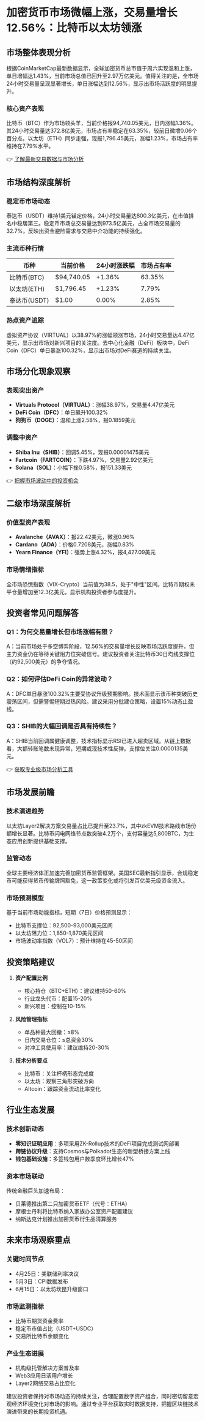 # 加密货币市场微幅上涨，交易量增长12.56%：比特币以太坊领涨

## 市场整体表现分析

根据CoinMarketCap最新数据显示，全球加密货币总市值于周六实现温和上涨，单日增幅达1.43%，当前市场总值已回升至2.97万亿美元。值得关注的是，全市场24小时交易量呈现显著增长，单日涨幅达到12.56%，显示出市场活跃度的明显提升。

### 核心资产表现
比特币（BTC）作为市场领头羊，当前价格报94,740.05美元，日内涨幅1.36%。其24小时交易量达372.8亿美元，市场占有率稳定在63.35%，较前日微增0.06个百分点。以太坊（ETH）同步走强，现报1,796.45美元，涨幅1.23%，市场占有率维持在7.79%水平。

👉 [了解最新交易数据与市场分析](https://bit.ly/okx_welcome)

## 市场结构深度解析

### 稳定币市场动态
泰达币（USDT）维持1美元锚定价格，24小时交易量达800.3亿美元，在市值排名中稳居第三。稳定币市场总交易量达到973.5亿美元，占全市场交易量的32.7%，反映出资金避险需求与交易中介功能的持续强化。

### 主流币种行情
| 币种         | 当前价格     | 24小时涨跌幅 | 市场占有率 |
|--------------|--------------|--------------|------------|
| 比特币(BTC)  | $94,740.05   | +1.36%       | 63.35%     |
| 以太坊(ETH)  | $1,796.45    | +1.23%       | 7.79%      |
| 泰达币(USDT) | $1.00        | 0.00%        | 2.85%      |

### 热点资产追踪
虚拟资产协议（VIRTUAL）以38.97%的涨幅领涨市场，24小时交易量达4.47亿美元，显示出市场对新兴项目的关注度。去中心化金融（DeFi）板块中，DeFi Coin（DFC）单日暴涨100.32%，显示出市场对DeFi赛道的持续关注。

## 市场分化现象观察

### 表现突出资产
- **Virtuals Protocol（VIRTUAL）**：涨幅38.97%，交易量4.47亿美元
- **DeFi Coin（DFC）**：单日飙升100.32%
- **狗狗币（DOGE）**：温和上涨2.58%，报0.1859美元

### 调整中资产
- **Shiba Inu（SHIB）**：回调5.45%，现报0.00001475美元
- **Fartcoin（FARTCOIN）**：下跌4.97%，交易量2.92亿美元
- **Solana（SOL）**：小幅下挫0.58%，报151.33美元

👉 [把握市场波动中的投资机会](https://bit.ly/okx_welcome)

## 二级市场深度解析

### 价值型资产表现
- **Avalanche（AVAX）**：报22.42美元，微涨0.96%
- **Cardano（ADA）**：价格0.7208美元，涨幅0.83%
- **Yearn Finance（YFI）**：强势上涨4.32%，报4,427.09美元

### 市场情绪指标
全市场恐慌指数（VIX-Crypto）当前值为38.5，处于"中性"区间。比特币期权未平仓量增加至12.3亿美元，显示机构投资者参与度提升。

## 投资者常见问题解答

### Q1：为何交易量增长但市场涨幅有限？
A：当前市场处于多空博弈阶段，12.56%的交易量增长反映市场活跃度提升，但主力资金仍在等待关键阻力位突破信号。建议投资者关注比特币30日均线支撑位（约92,500美元）的争夺情况。

### Q2：如何评估DeFi Coin的异常波动？
A：DFC单日暴涨100.32%主要受协议升级预期影响。技术面显示该币种突破历史震荡区间，但需警惕短期过热风险。建议采用分批建仓策略，设置15%动态止盈线。

### Q3：SHIB的大幅回调是否具有持续性？
A：SHIB当前回调属健康调整，技术指标显示RSI已进入超卖区域。从链上数据看，大额转账笔数未现异常，短期或现技术性反弹。支撑位关注0.0000135美元。

👉 [获取专业级市场分析工具](https://bit.ly/okx_welcome)

## 市场发展前瞻

### 技术演进趋势
以太坊Layer2解决方案交易量占比已提升至23.7%，其中zkEVM技术路线市场份额增长显著。比特币闪电网络节点数突破4.2万个，支付容量达5,800BTC，为生态应用创新提供基础支撑。

### 监管动态
全球主要经济体正加速完善加密货币监管框架。美国SEC最新指引显示，合规稳定币可能获得货币传输牌照豁免，这一政策变化或将引发百亿美元级资金流入。

### 市场预测模型
基于当前市场动能指标，短期（7日）价格预测显示：
- 比特币支撑位：92,500-93,000美元区间
- 以太坊阻力位：1,850-1,870美元区间
- 市场波动率指数（VOL7）：预计维持在45-50区间

## 投资策略建议

1. **资产配置比例**
   - 核心持仓（BTC+ETH）：建议维持50-60%
   - 行业龙头代币：配置15-20%
   - 新兴项目：控制在10-15%

2. **风险管理指标**
   - 单品种最大回撤：≤8%
   - 日内交易仓位：≤总资金30%
   - 对冲工具使用率：建议维持20-30%

3. **技术分析要点**
   - 比特币：关注杯柄形态完成度
   - 以太坊：观察三角形突破方向
   - Altcoin：跟踪资金流动比率变化

## 行业生态发展

### 技术创新动态
- **零知识证明应用**：多项采用ZK-Rollup技术的DeFi项目完成测试网部署
- **跨链协议升级**：支持Cosmos与Polkadot生态的新型桥接方案上线
- **钱包基础设施**：多签钱包用户数季度环比增长47%

### 资本市场联动
传统金融巨头加速布局：
- 贝莱德推出第二只加密货币ETF（代号：ETHA）
- 摩根士丹利将比特币纳入家族办公室资产配置建议
- 纳斯达克计划推出加密货币衍生品清算服务

## 未来市场观察重点

### 关键时间节点
- 4月25日：美联储利率决议
- 5月3日：CPI数据发布
- 6月15日：以太坊坎昆升级窗口

### 市场监测指标
- 比特币期货资金费率
- 稳定币市值占比（USDT+USDC）
- 交易所比特币余额变化

### 产业生态进展
- 机构级托管解决方案普及率
- Web3应用日活用户增长
- Layer2网络交易占比变化

建议投资者保持对市场动态的持续关注，合理配置数字资产组合，同时密切留意宏观经济环境变化对市场的影响。通过专业平台获取实时数据支持，把握区块链技术演进带来的长期投资机遇。